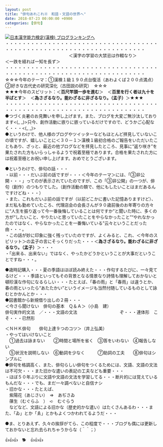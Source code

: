 ```yaml
---
layout: post
title: "俳句あれこれ④　和語・文語の世界へ"
date: 2018-07-23 00:00:00 +0900
categories: [俳句]
---
```


[![](/syuusyuu9701/assets/images/俳句あれこれ④-和語・文語の世界へ-br_c_3028_1.gif)](http://blog.with2.net/link.php?1659096:3028 "日本漢字能力検定(漢検) ブログランキングへ")[日本漢字能力検定(漢検) ブログランキングへ](http://blog.with2.net/link.php?1659096:3028)  
・・・・・・・・・・・・・・・・・・・・・・・・・・・・・・・・・・・・・・・・・・・・・・・・・・・・・・・・・・・・・・・・・・・・・  
　　　　　　　　　　　　　　　＜漢字の学習の大禁忌は作輟なり＞　　　　　＜一跌を経れば一知を長ず＞　　　　　  
・・・・・・・・・・・・・・・・・・・・・・・・・・・・・・・・・・・・・・・・・・・・・・・・・・・・・・・・・・・・・・・・・・・・・  
☆☆☆今年のテーマ：①漢検１級１９０点台復活（あわよくば２００点満点）　②好きな古代史の研究深化（古田説の研究）　☆☆☆  
★★★今年のスピリット：＜**百尺竿頭一歩を進む**＞　＜**百里を行く者は九十を半ばとす**＞　＜**為さざるなり。能わざるに非ざるなり。（孟子）**＞★★★  
・・・・・・・・・・・・・・・・・・・・・・・・・・・・・・・・・・・・・・・・・・・・・・・・・・・・・・・・・・・・・・・・・・・・・  
●つづく炎暑のお見舞いを申し上げます。また、ブログを大変ご無沙汰しております<(\_ \_)>只今、創作活動に嵌りに嵌っているだけですので、どうかご心配なく・・・<(\_ \_)>  
●というわけで、他人様のブログやツイッターなどもほとんど拝見していないこの頃ですが、嬉しいことに＜３０－１＞漢検１級初合格のご報告をいただいたこともあり、ざっと、最近の他ブログなどを拝見したところ、見事に“返り咲き”を果たされた方もいらっしゃるようで祝着至極であります。合格を果たされた方には祝着至極とお祝い申し上げます。おめでとうございます。  
  
●というわけで、俳句の話・・・  
・以前・・・だいぶ前の話ですが・・・＜今年のテーマ＞には、「③非公開・・・」ってのが表示されていたのですが、この「③非公開」の一つが、俳句（創作）のつもりでした。（創作活動の類で、他にもしたいことはまだあるんですけどね・・・）  
・また、これもだいぶ前の話ですが（以前どこかに書いた記憶ありますけど）、まだ私も勤めていたころ、代理店会の会長さんが９０歳前後のお年寄りの方々に“人生を振り返って今一番後悔していることは何ですか”と聞いた時に、多くの方が“したいこと、やりたいと思っていたことをやらなかったこと”“やれなかったのではなく、やらなかったことを一番悔いている”云々ということだった由・・・。  
・この話が妙に印象に強く残っていたのですが、よくみると、これ、＜今年のスピリット＞の孟子の言にそっくりだった・・・＜**為さざるなり。能わざるに非ざるなり。（孟子）**＞・・・  
・「出来る、出来ない」ではなく、やったかどうかということが大事だということですね・・・。  
  
●歳時記購入・・・夏の季語はほぼ読み終えた・・・作句するたびに、一々見てるけど・・・季語といってもその背景となる情景なり詩情も理解しておかないと頓珍漢な作句になるらしい・・・たとえば、「春の雨」と「春雨」は違うとか、春の雨といったら“あたたかい”というイメージも当然付随しているものとして詠むとかかんとか・・・  
●図書館から新規借り出しの２冊・・・  
＜今さら聞けない　俳句の基本　Ｑ＆Ａ＞（小島　建）  
俳句実作的文法　／・・・文語の文法　　　　　　　　　　ぞ・・・連体形　こそ・・・已然形  
  
＜ＮＨＫ俳句　　俳句上達９つのコツ＞（井上弘美）  
・やってはいけないこと  
　①過去は詠まない　　②時間と場所を省く　③答をいわない　④報告しない　  
　⑤状況を説明しない　⑥動詞を少なく　　　⑦助詞の工夫　　⑧俳句はシンプルに  
●俳句を格調高く、また、俳句らしい俳句をつくるためには、文語、文語の文法は不可欠・・・また旧かな遣いの表記の工夫なども重要・・・  
・ほぼ５０年ぶりに文語や文語の文法を学習してる・・・断片的には覚えているもんだな・・・でも、まだ一々調べないと自信ナシ  
・旧かな・・・たとえば、  
　紫陽花（あじさい）　⇒　あぢさゐ  
　葎生（むぐらふ　）　➪　むぐらう  
　などなど、文語による旧かな（歴史的かな遣い）はたくさんあるわ・・・また、「ゐ」とか「ゑ」とかもよくつかわれてるようだ・・・  
  
●ま、とりあえず、久々の挨拶がてら、この程度で・・・ブログも偶には更新しておかないと忘れ去られちゃうからな（＾＾；）  
  
👍👍👍　🐕　👍👍👍